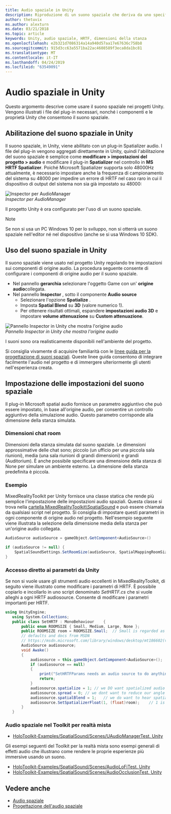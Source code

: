 ```yaml
---
title: Audio spaziale in Unity
description: Riproduzione di un suono spaziale che deriva da uno specifico punto 3D nella scena Unity.
author: thetuvix
ms.author: alexturn
ms.date: 03/21/2018
ms.topic: article
keywords: Unity, audio spaziale, HRTF, dimensioni della stanza
ms.openlocfilehash: e2b321d7086314a14a940d57aa17e67636c758b8
ms.sourcegitcommit: 915d3cc63a5571ba22ac4608589f3eca8da1bc81
ms.translationtype: MT
ms.contentlocale: it-IT
ms.lasthandoff: 04/24/2019
ms.locfileid: "63549091"
---
```

# <a name="spatial-sound-in-unity"></a>Audio spaziale in Unity

Questo argomento descrive come usare il suono spaziale nei progetti Unity. Vengono illustrati i file del plug-in necessari, nonché i componenti e le proprietà Unity che consentono il suono spaziale.

## <a name="enabling-spatial-sound-in-unity"></a>Abilitazione del suono spaziale in Unity

Il suono spaziale, in Unity, viene abilitato con un plug-in Spatializer audio. I file del plug-in vengono aggregati direttamente in Unity, quindi l'abilitazione del suono spaziale è semplice come **modificare > impostazioni del progetto > audio** e modificare il plug-in **Spatializer** nel controllo in **MS HRTF Spatializer**. Poiché Microsoft Spatializer supporta solo 48000Hz attualmente, è necessario impostare anche la frequenza di campionamento del sistema su 48000 per impedire un errore di HRTF nel caso raro in cui il dispositivo di output del sistema non sia già impostato su 48000:

![Inspector per AudioManager](images/audio-250px.png)<br>
*Inspector per AudioManager*

Il progetto Unity è ora configurato per l'uso di un suono spaziale.

>[!NOTE]
>Se non si usa un PC Windows 10 per lo sviluppo, non si otterrà un suono spaziale nell'editor né nel dispositivo (anche se si usa Windows 10 SDK).

## <a name="using-spatial-sound-in-unity"></a>Uso del suono spaziale in Unity

Il suono spaziale viene usato nel progetto Unity regolando tre impostazioni sui componenti di origine audio. La procedura seguente consente di configurare i componenti di origine audio per il suono spaziale.
* Nel pannello **gerarchia** selezionare l'oggetto Game con un' **origine audio**collegata.
* Nel pannello **Inspector** , sotto il componente **Audio source**
    * Selezionare l'opzione **Spatialize** .
    * Imposta **Spatial Blend** su **3D** (valore numerico 1).
    * Per ottenere risultati ottimali, espandere **impostazioni audio 3D** e impostare **volume attenuazione** su **Custom attenuazione**.

![Pannello Inspector in Unity che mostra l'origine audio](images/audiosource.png)<br>
*Pannello Inspector in Unity che mostra l'origine audio*

I suoni sono ora realisticamente disponibili nell'ambiente del progetto.

Si consiglia vivamente di acquisire familiarità con le [linee guida per la progettazione di suoni spaziali](spatial-sound-design.md). Queste linee guida consentono di integrare facilmente l'audio nel progetto e di immergere ulteriormente gli utenti nell'esperienza creata.

## <a name="setting-spatial-sound-settings"></a>Impostazione delle impostazioni del suono spaziale

Il plug-in Microsoft spatial audio fornisce un parametro aggiuntivo che può essere impostato, in base all'origine audio, per consentire un controllo aggiuntivo della simulazione audio. Questo parametro corrisponde alla dimensione della stanza simulata.

### <a name="room-size"></a>Dimensioni chat room

Dimensioni della stanza simulata dal suono spaziale. Le dimensioni approssimative delle chat sono; piccolo (un ufficio per una piccola sala riunioni), media (una sala riunioni di grandi dimensioni) e grandi (Auditorium). È anche possibile specificare una dimensione della stanza di None per simulare un ambiente esterno. La dimensione della stanza predefinita è piccola.

### <a name="example"></a>Esempio

MixedRealityToolkit per Unity fornisce una classe statica che rende più semplice l'impostazione delle impostazioni audio spaziali. Questa classe si trova nella [cartella MixedRealityToolkit\SpatialSound](https://github.com/Microsoft/MixedRealityToolkit-Unity/tree/htk_release/Assets/HoloToolkit/SpatialSound) e può essere chiamata da qualsiasi script nel progetto. Si consiglia di impostare questi parametri in ogni componente di origine audio nel progetto. Nell'esempio seguente viene illustrata la selezione della dimensione media della stanza per un'origine audio collegata.

```cs
AudioSource audioSource = gameObject.GetComponent<AudioSource>()

if (audioSource != null) {
    SpatialSoundSettings.SetRoomSize(audioSource, SpatialMappingRoomSizes.Medium);
}
```

### <a name="directly-accessing-parameters-from-unity"></a>Accesso diretto ai parametri da Unity

Se non si vuole usare gli strumenti audio eccellenti in MixedRealityToolkit, di seguito viene illustrato come modificare i parametri di HRTF. È possibile copiarlo e incollarlo in uno script denominato *SetHRTF.cs* che si vuole alleghi a ogni HRTF audiosource. Consente di modificare i parametri importanti per HRTF.

```cs
using UnityEngine;
   using System.Collections;
   public class SetHRTF : MonoBehaviour    {
       public enum ROOMSIZE { Small, Medium, Large, None };
       public ROOMSIZE room = ROOMSIZE.Small;  // Small is regarded as the "most average"
       // defaults and docs from MSDN
       // https://msdn.microsoft.com/library/windows/desktop/mt186602(v=vs.85).aspx
       AudioSource audiosource;
       void Awake()
       {
           audiosource = this.gameObject.GetComponent<AudioSource>();
           if (audiosource == null)
           {
               print("SetHRTFParams needs an audio source to do anything.");
               return;
           }
           audiosource.spatialize = 1; // we DO want spatialized audio
           audiosource.spread = 0; // we dont want to reduce our angle of hearing
           audiosource.spatialBlend = 1;   // we do want to hear spatialized audio
           audiosource.SetSpatializerFloat(1, (float)room);    // 1 is the roomsize param
       }
   }
```
### <a name="spatial-sound-in-mixed-reality-toolkit"></a>Audio spaziale nel Toolkit per realtà mista
- [HoloToolkit-Examples/SpatialSound/Scenes/UAudioManagerTest. Unity](https://github.com/Microsoft/MixedRealityToolkit-Unity/blob/htk_release/Assets/HoloToolkit-Examples/SpatialSound/Scenes/UAudioManagerTest.unity)

Gli esempi seguenti del Toolkit per la realtà mista sono esempi generali di effetti audio che illustrano come rendere le proprie esperienze più immersive usando un suono.
- [HoloToolkit-Examples/SpatialSound/Scenes/AudioLoFiTest. Unity](https://github.com/Microsoft/MixedRealityToolkit-Unity/blob/htk_release/Assets/HoloToolkit-Examples/SpatialSound/Scenes/AudioLoFiTest.unity)
- [HoloToolkit-Examples/SpatialSound/Scenes/AudioOcclusionTest. Unity](https://github.com/Microsoft/MixedRealityToolkit-Unity/blob/htk_release/Assets/HoloToolkit-Examples/SpatialSound/Scenes/AudioOcclusionTest.unity)

## <a name="see-also"></a>Vedere anche
* [Audio spaziale](spatial-sound.md)
* [Progettazione dell'audio spaziale](spatial-sound-design.md)
